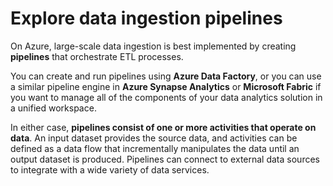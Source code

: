 # Explore data ingestion pipelines

On Azure, large-scale data ingestion is best implemented by creating **pipelines** that orchestrate ETL processes. 

You can create and run pipelines using **Azure Data Factory**, or you can use a similar pipeline engine in **Azure Synapse Analytics** or **Microsoft Fabric** if you want to manage all of the components of your data analytics solution in a unified workspace.

In either case, **pipelines consist of one or more activities that operate on data**. An input dataset provides the source data, and activities can be defined as a data flow that incrementally manipulates the data until an output dataset is produced. Pipelines can connect to external data sources to integrate with a wide variety of data services.